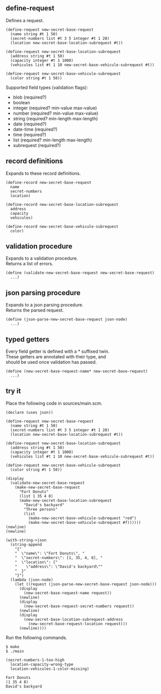 define-request
--------------
Defines a request.

    (define-request new-secret-base-request
      (name string #t 1 50)
      (secret-numbers list #t 3 5 integer #t 1 20)
      (location new-secret-base-location-subrequest #t))

    (define-request new-secret-base-location-subrequest
      (address string #t 1 50)
      (capacity integer #t 1 1000)
      (vehicules list #t 1 10 new-secret-base-vehicule-subrequest #t))

    (define-request new-secret-base-vehicule-subrequest
      (color string #t 1 50))

Supported field types (validation flags):

- blob (required?)
- boolean
- integer (required? min-value max-value)
- number (required? min-value max-value)
- string (required? min-length max-length)
- date (required?)
- date-time (required?)
- time (required?)
- list (required? min-length max-length)
- subrequest (required?)

record definitions
------------------
Expands to these record definitions.

    (define-record new-secret-base-request
      name
      secret-numbers
      location)

    (define-record new-secret-base-location-subrequest
      address
      capacity
      vehicules)

    (define-record new-secret-base-vehicule-subrequest
      color)

validation procedure
--------------------
Expands to a validation procedure.  
Returns a list of errors.

    (define (validate-new-secret-base-request new-secret-base-request)
      ...)

json parsing procedure
----------------------
Expands to a json parsing procedure.  
Returns the parsed request.

    (define (json-parse-new-secret-base-request json-node)
      ...)

typed getters
-------------
Every field getter is defined with a * suffixed twin.  
These getters are annotated with their type, and  
should be used once validation has passed.

    (define (new-secret-base-request-name* new-secret-base-request)
      ...)

try it
------
Place the following code in sources/main.scm.

    (declare (uses json))

    (define-request new-secret-base-request
      (name string #t 1 50)
      (secret-numbers list #t 3 5 integer #t 1 20)
      (location new-secret-base-location-subrequest #t))

    (define-request new-secret-base-location-subrequest
      (address string #t 1 50)
      (capacity integer #t 1 1000)
      (vehicules list #t 1 10 new-secret-base-vehicule-subrequest #t))

    (define-request new-secret-base-vehicule-subrequest
      (color string #t 1 50))

    (display
      (validate-new-secret-base-request
        (make-new-secret-base-request
          "Fort Donuts"
          (list 1 35 4 8)
          (make-new-secret-base-location-subrequest
            "David's backyard"
            "Three persons"
            (list
              (make-new-secret-base-vehicule-subrequest "red")
              (make-new-secret-base-vehicule-subrequest #f))))))
    (newline)
    (newline)

    (with-string->json
      (string-append
        "{"
        "  \"name\": \"Fort Donuts\", "
        "  \"secret-numbers\": [1, 35, 4, 8], "
        "  \"location\": {"
        "    \"address\": \"David's backyard\""
        "  }"
        "}")
      (lambda (json-node)
        (let ((request (json-parse-new-secret-base-request json-node)))
          (display
            (new-secret-base-request-name request))
          (newline)
          (display
            (new-secret-base-request-secret-numbers request))
          (newline)
          (display
            (new-secret-base-location-subrequest-address
              (new-secret-base-request-location request)))
          (newline))))

Run the following commands.

    $ make
    $ ./main

    (secret-numbers-1-too-high
      location-capacity-wrong-type
      location-vehicules-1-color-missing)

    Fort Donuts
    (1 35 4 8)
    David's backyard
